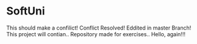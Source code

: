 # SoftUni
This should make a confilict!
Conflict Resolved!
Eddited in master Branch!
This project will contian.. Repository made for exercises..
Hello, again!!!

